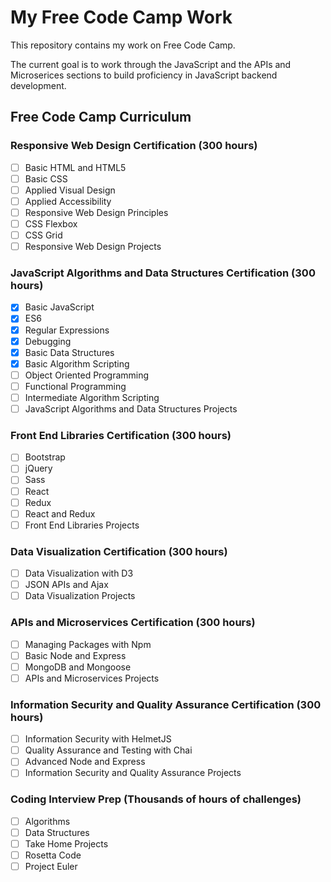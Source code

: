 # My Free Code Camp Work

This repository contains my work on Free Code Camp.

The current goal is to work through the JavaScript and the APIs and Microserices sections to build proficiency in JavaScript backend development.

## Free Code Camp Curriculum

### Responsive Web Design Certification (300 hours)

- [ ] Basic HTML and HTML5
- [ ] Basic CSS
- [ ] Applied Visual Design
- [ ] Applied Accessibility
- [ ] Responsive Web Design Principles
- [ ] CSS Flexbox
- [ ] CSS Grid
- [ ] Responsive Web Design Projects

### JavaScript Algorithms and Data Structures Certification (300 hours)

- [x] Basic JavaScript
- [x] ES6
- [x] Regular Expressions
- [x] Debugging
- [x] Basic Data Structures
- [x] Basic Algorithm Scripting
- [ ] Object Oriented Programming
- [ ] Functional Programming
- [ ] Intermediate Algorithm Scripting
- [ ] JavaScript Algorithms and Data Structures Projects

### Front End Libraries Certification (300 hours)

- [ ] Bootstrap
- [ ] jQuery
- [ ] Sass
- [ ] React
- [ ] Redux
- [ ] React and Redux
- [ ] Front End Libraries Projects

### Data Visualization Certification (300 hours)

- [ ] Data Visualization with D3
- [ ] JSON APIs and Ajax
- [ ] Data Visualization Projects

### APIs and Microservices Certification (300 hours)

- [ ] Managing Packages with Npm
- [ ] Basic Node and Express
- [ ] MongoDB and Mongoose
- [ ] APIs and Microservices Projects

### Information Security and Quality Assurance Certification (300 hours)

- [ ] Information Security with HelmetJS
- [ ] Quality Assurance and Testing with Chai
- [ ] Advanced Node and Express
- [ ] Information Security and Quality Assurance Projects

### Coding Interview Prep (Thousands of hours of challenges)

- [ ] Algorithms
- [ ] Data Structures
- [ ] Take Home Projects
- [ ] Rosetta Code
- [ ] Project Euler
